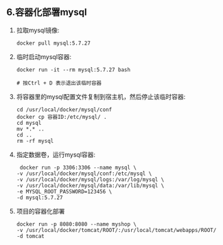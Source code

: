 ## 6.容器化部署mysql

1. 拉取mysql镜像:
    ``` shell 
    docker pull mysql:5.7.27
    ```
2. 临时启动mysql容器:
    ``` shell 
    docker run -it --rm mysql:5.7.27 bash
    
    # 按Ctrl + D 表示退出该临时容器
    ```
3. 将容器里的mysql配置文件复制到宿主机，然后停止该临时容器:
    ``` shell 
    cd /usr/local/docker/mysql/conf
    docker cp 容器ID:/etc/mysql/ .
    cd mysql
    mv *.* ..
    cd ..
    rm -rf mysql
    ```
4. 指定数据卷，运行mysql容器:
    ``` shelll 
     docker run -p 3306:3306 --name mysql \
    -v /usr/local/docker/mysql/conf:/etc/mysql \
    -v /usr/local/docker/mysql/logs:/var/log/mysql \
    -v /usr/local/docker/mysql/data:/var/lib/mysql \
    -e MYSQL_ROOT_PASSWORD=123456 \
    -d mysql:5.7.27
    ```
5. 项目的容器化部署
   ``` shell 
   docker run -p 8080:8080 --name myshop \
   -v /usr/local/docker/tomcat/ROOT/:/usr/local/tomcat/webapps/ROOT/
   -d tomcat
   ```
